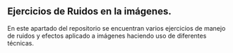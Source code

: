 ## Ejercicios de Ruidos en la imágenes.
En este apartado del repositorio se encuentran varios ejercicios de manejo de ruidos y efectos aplicado a imágenes haciendo uso de diferentes técnicas. 